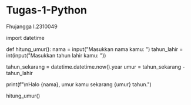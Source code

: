 # Tugas-1-Python
Fhujangga I.2310049

import datetime

def hitung_umur():
  nama = input("Masukkan nama kamu: ")
  tahun_lahir = int(input("Masukkan tahun lahir kamu: "))

  tahun_sekarang = datetime.datetime.now().year
  umur = tahun_sekarang - tahun_lahir

  print(f"\nHalo {nama}, umur kamu sekarang {umur} tahun.")

hitung_umur()

